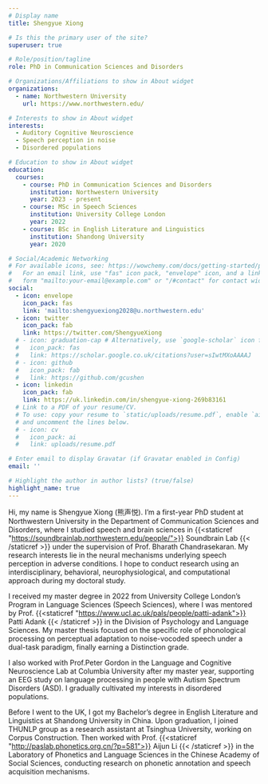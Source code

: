 ```yaml
---
# Display name
title: Shengyue Xiong

# Is this the primary user of the site?
superuser: true

# Role/position/tagline
role: PhD in Communication Sciences and Disorders

# Organizations/Affiliations to show in About widget
organizations:
  - name: Northwestern University
    url: https://www.northwestern.edu/

# Interests to show in About widget
interests:
  - Auditory Cognitive Neuroscience
  - Speech perception in noise
  - Disordered populations

# Education to show in About widget
education:
  courses:
    - course: PhD in Communication Sciences and Disorders
      institution: Northwestern University
      year: 2023 - present
    - course: MSc in Speech Sciences
      institution: University College London
      year: 2022
    - course: BSc in English Literature and Linguistics
      institution: Shandong University
      year: 2020

# Social/Academic Networking
# For available icons, see: https://wowchemy.com/docs/getting-started/page-builder/#icons
#   For an email link, use "fas" icon pack, "envelope" icon, and a link in the
#   form "mailto:your-email@example.com" or "/#contact" for contact widget.
social:
  - icon: envelope
    icon_pack: fas
    link: 'mailto:shengyuexiong2028@u.northwestern.edu'
  - icon: twitter
    icon_pack: fab
    link: https://twitter.com/ShengyueXiong
  # - icon: graduation-cap # Alternatively, use `google-scholar` icon from `ai` icon pack
  #   icon_pack: fas
  #   link: https://scholar.google.co.uk/citations?user=sIwtMXoAAAAJ
  # - icon: github
  #   icon_pack: fab
  #   link: https://github.com/gcushen
  - icon: linkedin
    icon_pack: fab
    link: https://uk.linkedin.com/in/shengyue-xiong-269b83161
  # Link to a PDF of your resume/CV.
  # To use: copy your resume to `static/uploads/resume.pdf`, enable `ai` icons in `params.yaml`,
  # and uncomment the lines below.
  # - icon: cv
  #   icon_pack: ai
  #   link: uploads/resume.pdf

# Enter email to display Gravatar (if Gravatar enabled in Config)
email: ''

# Highlight the author in author lists? (true/false)
highlight_name: true
---
```

Hi, my name is Shengyue Xiong (熊声悦). I’m a first-year PhD student at Northwestern University in the Department of Communication Sciences and Disorders, where I studied speech and brain sciences in {{<staticref "https://soundbrainlab.northwestern.edu/people/">}} Soundbrain Lab {{< /staticref >}} under the supervision of Prof. Bharath Chandrasekaran. My research interests lie in the neural mechanisms underlying speech perception in adverse conditions. I hope to conduct research using an interdisciplinary, behavioral, neurophysiological, and computational approach during my doctoral study. 

I received my master degree in 2022 from University College London’s Program in Language Sciences (Speech Sciences), where I was mentored by Prof. {{<staticref "https://www.ucl.ac.uk/pals/people/patti-adank">}} Patti Adank {{< /staticref >}} in the Division of Psychology and Language Sciences. My master thesis focused on the specific role of phonological processing on perceptual adaptation to noise-vocoded speech under a dual-task paradigm, finally earning a Distinction grade.

I also worked with Prof.Peter Gordon in the Language and Cognitive Neuroscience Lab at Columbia University after my master year, supporting an EEG study on language processing in people with Autism Spectrum Disorders (ASD). I gradually cultivated my interests in disordered populations.

Before I went to the UK, I got my Bachelor’s degree in English Literature and Linguistics at Shandong University in China. Upon graduation,  I joined THUNLP group as a research assistant at Tsinghua University, working on Corpus Construction. Then worked with Prof. {{<staticref "http://paslab.phonetics.org.cn/?p=581">}} Aijun Li {{< /staticref >}} in the Laboratory of Phonetics and Language Sciences in the Chinese Academy of Social Sciences, conducting research on phonetic annotation and speech acquisition mechanisms.